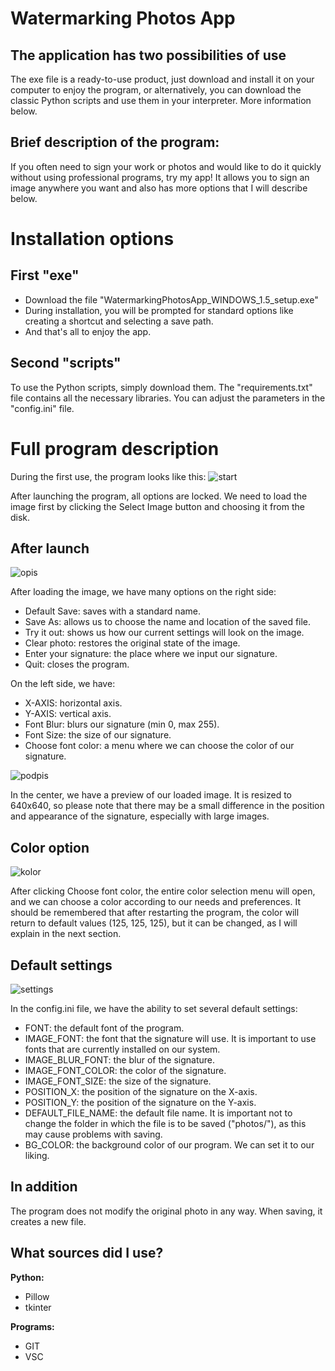 # Watermarking Photos App

## The application has two possibilities of use

The exe file is a ready-to-use product, just download and install it on your computer to enjoy the program, or alternatively, you can download the classic Python scripts and use them in your interpreter.
More information below.

## Brief description of the program:

If you often need to sign your work or photos and would like to do it quickly without using professional programs, try my app! It allows you to sign an image anywhere you want and also has more options that I will describe below.

# Installation options

## First "exe"

- Download the file "WatermarkingPhotosApp_WINDOWS_1.5_setup.exe"
- During installation, you will be prompted for standard options like creating a shortcut and selecting a save path.
- And that's all to enjoy the app.

## Second "scripts"

To use the Python scripts, simply download them. The "requirements.txt" file contains all the necessary libraries. You can adjust the parameters in the "config.ini" file.

# Full program description

During the first use, the program looks like this: 
![start](https://user-images.githubusercontent.com/121942715/231084276-11bb58a7-18b1-46df-869a-102f404281df.png)

After launching the program, all options are locked. We need to load the image first by clicking the Select Image button and choosing it from the disk.

## After launch

![opis](https://user-images.githubusercontent.com/121942715/231084910-fb24b2a1-b0fb-4775-a86b-668fa6157be3.png)

After loading the image, we have many options on the right side:

- Default Save: saves with a standard name.
- Save As: allows us to choose the name and location of the saved file.
- Try it out: shows us how our current settings will look on the image.
- Clear photo: restores the original state of the image.
- Enter your signature: the place where we input our signature.
- Quit: closes the program.

On the left side, we have:

- X-AXIS: horizontal axis.
- Y-AXIS: vertical axis.
- Font Blur: blurs our signature (min 0, max 255).
- Font Size: the size of our signature.
- Choose font color: a menu where we can choose the color of our signature.

![podpis](https://user-images.githubusercontent.com/121942715/231087395-0e7ab6c9-6856-46d4-9ccf-b6b8e7046de1.png)

In the center, we have a preview of our loaded image. It is resized to 640x640, so please note that there may be a small difference in the position and appearance of the signature, especially with large images.

## Color option

![kolor](https://user-images.githubusercontent.com/121942715/231087588-af331469-fe3f-4dc1-91a9-4d67d774f321.png)

After clicking Choose font color, the entire color selection menu will open, and we can choose a color according to our needs and preferences. It should be remembered that after restarting the program, the color will return to default values (125, 125, 125), but it can be changed, as I will explain in the next section.

## Default settings

![settings](https://user-images.githubusercontent.com/121942715/231088829-a7ff4474-4ddf-47a7-ad5f-9343704ef2e9.png)

In the config.ini file, we have the ability to set several default settings:

- FONT: the default font of the program.
- IMAGE_FONT: the font that the signature will use. It is important to use fonts that are currently installed on our system.
- IMAGE_BLUR_FONT: the blur of the signature.
- IMAGE_FONT_COLOR: the color of the signature.
- IMAGE_FONT_SIZE: the size of the signature.
- POSITION_X: the position of the signature on the X-axis.
- POSITION_Y: the position of the signature on the Y-axis.
- DEFAULT_FILE_NAME: the default file name. It is important not to change the folder in which the file is to be saved ("photos/"), as this may cause problems with saving.
- BG_COLOR: the background color of our program. We can set it to our liking.

## In addition

The program does not modify the original photo in any way. When saving, it creates a new file.

## What sources did I use?

**Python:**

- Pillow
- tkinter

**Programs:**

- GIT
- VSC
